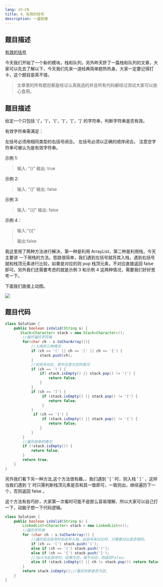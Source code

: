 ```yaml
---
lang: zh-CN
title: 4、有效的括号
description: 一遍就懂
---
```


## 题目描述

[有效的括号](https://leetcode-cn.com/problems/valid-parentheses/)

今天我们开始了一个新的模块，栈和队列，另外昨天肝了一篇栈和队列的文章，大家可以先去了解以下，今天我们先来一道经典简单题热热身。大家一定要记得打卡，这个题目是真不错。

> 文章里的所有题目都是经过认真挑选的并且所有代码都经过测试大家可以放心食用。

## 题目描述

给定一个只包括 '('，')'，'{'，'}'，'['，']' 的字符串，判断字符串是否有效。

有效字符串需满足：

左括号必须用相同类型的右括号闭合。
左括号必须以正确的顺序闭合。
注意空字符串可被认为是有效字符串。

示例 1:

> 输入: "()"
> 输出: true

示例 2:

> 输入: "(]"
> 输出: false

示例 3:

> 输入: "()]"
> 输出: false

示例 4：

> 输入:"()["
>
> 输出:false

我这里用了两种方法进行解决，第一种是利用 ArrayList，第二种是利用栈，今天主要讲 一下用栈的方法。思路很简单，我们遇到左括号就将其入栈，遇到右括号就和栈顶元素进行比较，如果是对应的则 pop 栈顶元素，不对应直接返回 false 即可。另外我们还需要考虑的就是示例 3 和示例 4 这两种情况，需要我们好好思考一下。

下面我们直接上动图。

![](https://chengxuchu-1301103198.cos.ap-beijing.myqcloud.com/Photo/202304180824900.gif)

## 题目代码

```java
class Solution {
    public boolean isValid(String s) {
       Stack<Character> stack = new Stack<Character>();
        //循环遍历字符串
        for(char ch : s.toCharArray()){
            //入栈的三种情况
            if (ch == '(' || ch == '[' || ch == '{') {
                stack.push(ch);
            }
            //右括号对比，其中注意为空的情况
            if (ch == ')') {
                if( stack.isEmpty() || stack.pop() != '(') {
                    return false;
                }
            }
            if (ch == ']') {
                 if (stack.isEmpty() || stack.pop() != '[') {
                    return false;
                 }
            }
             if (ch == '}') {
                 if (stack.isEmpty() || stack.pop() != '{') {
                    return false;
                }
            }
        }
        //遍历结束的情况
        if (!stack.isEmpty()) {
            return false;
        }
        return true;
    }
}
```

另外我们看下另一种方法,这个方法很有趣，，我们遇到 ‘ [ ’ 时，则入栈 ' ] ' ，这样当我们遇到 ‘]’ 时只需判断栈顶元素是否和其一致即可，一致则出，继续遍历下一个，否则返回 false 。

这个方法有些巧妙，大家第一次看时可能不是那么容易理解，所以大家可以自己打一下，动脑子想一下代码逻辑。

```java
class Solution {
    public boolean isValid(String s) {
        LinkedList<Character> stack = new LinkedList<>();
        //遍历字符串
        for (char ch : s.toCharArray()) {
            //遍历到左括号时右括号入栈，右括号来对比时，只需要对比是否相同。
            if (ch == '[') stack.push(']');
            else if (ch == '(') stack.push(')');
            else if (ch == '{') stack.push('}');
            //当ch为右括号时，如果为空，或不对应，则返回false;
            else if (stack.isEmpty() || ch != stack.pop()) return false;
        }
        return stack.isEmpty();//最后判断是否为空。
    }
}
```
